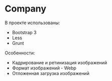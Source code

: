 # Company

В проекте использованы:

- Bootstrap 3
- Less
- Grunt

Особенности:

- Кадрирование и ретинизация изображений
- Формат изображений - Webp
- Отложенная загрузка изображений
